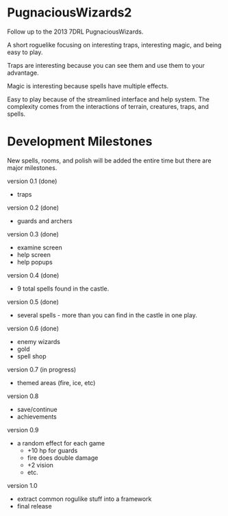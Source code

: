 PugnaciousWizards2
==================
Follow up to the 2013 7DRL PugnaciousWizards.


A short roguelike focusing on interesting traps, interesting magic, and being easy to play.

Traps are interesting because you can see them and use them to your advantage.

Magic is interesting because spells have multiple effects.

Easy to play because of the streamlined interface and help system. The complexity comes from the interactions of terrain, creatures, traps, and spells.

Development Milestones
======================
New spells, rooms, and polish will be added the entire time but there are major milestones.

version 0.1 (done)
* traps

version 0.2 (done)
* guards and archers

version 0.3 (done)
* examine screen
* help screen
* help popups

version 0.4 (done)
* 9 total spells found in the castle.

version 0.5 (done)
* several spells - more than you can find in the castle in one play.

version 0.6 (done)
* enemy wizards
* gold
* spell shop

version 0.7 (in progress)
* themed areas (fire, ice, etc)

version 0.8
* save/continue
* achievements

version 0.9
* a random effect for each game
	* +10 hp for guards
	* fire does double damage
	* +2 vision
	* etc.

version 1.0
* extract common rogulike stuff into a framework
* final release